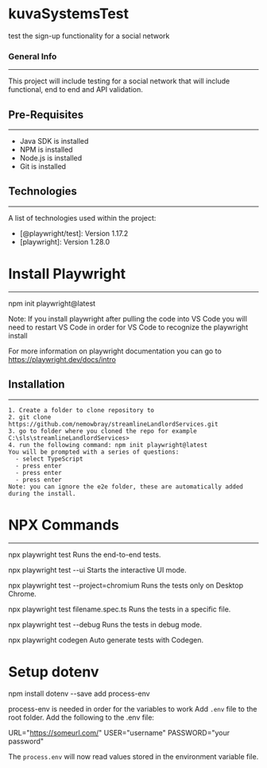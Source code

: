 # kuvaSystemsTest
test the sign-up functionality for a social network

### General Info

---

This project will include testing for a social network that will include functional, end to end and API validation.

## Pre-Requisites

---

- Java SDK is installed
- NPM is installed 
- Node.js is installed
- Git is installed 

## Technologies

---

A list of technologies used within the project:

- [@playwright/test]: Version 1.17.2
- [playwright]: Version 1.28.0

# Install Playwright

---

npm init playwright@latest

Note: If you install playwright after pulling the code into VS Code you will need to restart VS Code in order for VS Code to recognize the playwright install

For more information on playwright documentation you can go to https://playwright.dev/docs/intro

## Installation

---

```
1. Create a folder to clone repository to 
2. git clone https://github.com/nemowbray/streamlineLandlordServices.git
3. go to folder where you cloned the repo for example C:\sls\streamlineLandlordServices>
4. run the following command: npm init playwright@latest
You will be prompted with a series of questions:
  - select TypeScript
  - press enter
  - press enter
  - press enter
Note: you can ignore the e2e folder, these are automatically added during the install.
```
# NPX Commands

---

npx playwright test
    Runs the end-to-end tests.

  npx playwright test --ui
    Starts the interactive UI mode.

  npx playwright test --project=chromium
    Runs the tests only on Desktop Chrome.

  npx playwright test filename.spec.ts
    Runs the tests in a specific file.

  npx playwright test --debug
    Runs the tests in debug mode.

  npx playwright codegen
    Auto generate tests with Codegen.
    
# Setup dotenv

npm install dotenv --save add process-env

process-env is needed in order for the variables to work
Add `.env` file to the root folder.
Add the following to the .env file:

URL="https://someurl.com/"
USER="username"
PASSWORD="your password"

The `process.env` will now read values stored in the environment variable file.

